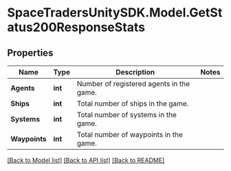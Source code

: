 # SpaceTradersUnitySDK.Model.GetStatus200ResponseStats

## Properties

Name | Type | Description | Notes
------------ | ------------- | ------------- | -------------
**Agents** | **int** | Number of registered agents in the game. | 
**Ships** | **int** | Total number of ships in the game. | 
**Systems** | **int** | Total number of systems in the game. | 
**Waypoints** | **int** | Total number of waypoints in the game. | 

[[Back to Model list]](../README.md#documentation-for-models) [[Back to API list]](../README.md#documentation-for-api-endpoints) [[Back to README]](../README.md)

